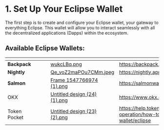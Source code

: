 # 1. Set Up Your Eclipse Wallet

The first step is to create and configure your Eclipse wallet, your gateway to everything Eclipse. This wallet will allow you to interact seamlessly with all the decentralized applications (Dapps) within the ecosystem.

## Available Eclipse Wallets:

<table data-view="cards"><thead><tr><th></th><th></th><th></th><th></th><th data-hidden data-card-cover data-type="files"></th><th data-hidden data-card-target data-type="content-ref"></th></tr></thead><tbody><tr><td><strong>Backpack</strong></td><td></td><td></td><td></td><td><a href="../../.gitbook/assets/wukcLBq.png">wukcLBq.png</a></td><td><a href="https://backpack.app/">https://backpack.app/</a></td></tr><tr><td><strong>Nightly</strong></td><td></td><td></td><td></td><td><a href="../../.gitbook/assets/Qe_voZ2maPOu7CMm.jpeg">Qe_voZ2maPOu7CMm.jpeg</a></td><td><a href="https://nightly.app/">https://nightly.app/</a></td></tr><tr><td><strong>Salmon</strong></td><td></td><td></td><td></td><td><a href="../../.gitbook/assets/Frame 1547766974 (1).png">Frame 1547766974 (1).png</a></td><td><a href="https://salmonwallet.io/">https://salmonwallet.io/</a></td></tr><tr><td>OKX</td><td></td><td></td><td></td><td><a href="../../.gitbook/assets/Untitled design (24) (1).png">Untitled design (24) (1).png</a></td><td><a href="https://www.okx.com/web3/wallet/eclipse">https://www.okx.com/web3/wallet/eclipse</a></td></tr><tr><td>Token Pocket</td><td></td><td></td><td></td><td><a href="../../.gitbook/assets/Untitled design (23) (2).png">Untitled design (23) (2).png</a></td><td><a href="https://help.tokenpocket.pro/en/wallet-operation/how-to-create-a-wallet/eclipse">https://help.tokenpocket.pro/en/wallet-operation/how-to-create-a-wallet/eclipse</a></td></tr></tbody></table>
